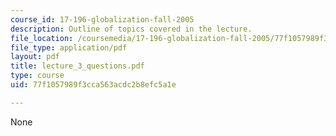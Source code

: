 ```yaml
---
course_id: 17-196-globalization-fall-2005
description: Outline of topics covered in the lecture.
file_location: /coursemedia/17-196-globalization-fall-2005/77f1057989f3cca563acdc2b8efc5a1e_lecture_3_questions.pdf
file_type: application/pdf
layout: pdf
title: lecture_3_questions.pdf
type: course
uid: 77f1057989f3cca563acdc2b8efc5a1e

---
```

None
